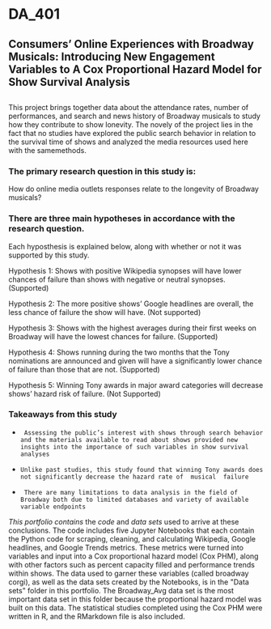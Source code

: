 # DA_401

## Consumers’ Online Experiences with Broadway Musicals: Introducing New Engagement Variables to A Cox Proportional Hazard Model for Show Survival Analysis
 ##

This project brings together data about the attendance rates, number of performances, and search and news history of Broadway musicals to study how they contribute to show lonevity. The novely of the project lies in the fact that no studies have explored the public search behavior in relation to the survival time of shows and analyzed the media resources used here with the samemethods.

### The primary research question in this study is: ###
How do online media outlets responses relate to the longevity of Broadway musicals?  

### There are three main hypotheses in accordance with the research question. ###

Each hyposthesis is explained below, along with whether or not it was supported by this study.

Hypothesis 1: Shows with positive Wikipedia synopses will have lower chances of failure than shows with negative or neutral synopses. (Supported) 

Hypothesis 2: The more positive shows’ Google headlines are overall, the less chance of failure the show will have. (Not supported)


Hypothesis 3: Shows with the highest averages during their first weeks on Broadway will have the lowest chances for failure. (Supported)


Hypothesis 4: Shows running during the two months that the Tony nominations are announced and given will have a significantly lower chance of failure than those that are not. (Supported)

Hypothesis 5: Winning Tony awards in major award categories will decrease shows’ hazard risk of failure. (Not Supported)



### Takeaways from this study ###
*      Assessing the public’s interest with shows through search behavior and the materials available to read about shows provided new insights into the importance of such variables in show survival analyses
*     Unlike past studies, this study found that winning Tony awards does not significantly decrease the hazard rate of  musical  failure
*      There are many limitations to data analysis in the field of Broadway both due to limited databases and variety of available variable endpoints


*This portfolio contains* the *code* and *data sets* used to arrive at these conclusions. The code includes five Jupyter Notebooks that each contain the Python code for scraping, cleaning, and calculating Wikipedia, Google headlines, and Google Trends metrics. These metrics were turned into variables and input into a Cox proportional hazard model (Cox PHM), along with other factors such as percent capacity filled and performance trends within shows. The data used to garner these variables (called broadway corgi), as well as the data sets created by the Notebooks, is in the "Data sets" folder in this portfolio. The Broadway_Avg data set is the most important data set in this folder because the proportional hazard model was built on this data. The statistical studies completed using the Cox PHM were written in R, and the RMarkdown file is also included.
